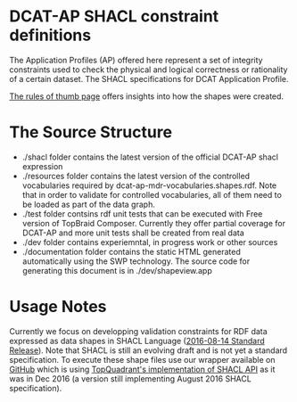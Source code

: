# DCAT-AP SHACL constraint definitions
The Application Profiles (AP) offered here represent a set of integrity constraints used to check the physical and logical correctness or rationality of a certain dataset. The SHACL specifications for DCAT Application Profile. 

[The rules of thumb page](https://github.com/SEMICeu/dcat-ap_shacl/wiki/Rules-of-Thumb) offers insights into how the shapes were created. 

# The Source Structure

* ./shacl folder contains the latest version of the official DCAT-AP shacl expression
* ./resources folder contains the latest version of the controlled vocabularies required by dcat-ap-mdr-vocabularies.shapes.rdf. Note that in order to validate for controlled vocabularies, all of them need to be loaded as part of the data graph.
* ./test folder contsins rdf unit tests that can be executed with Free version of TopBraid Composer. Currently they offer partial coverage for DCAT-AP and more unit tests shall be created from real data
* ./dev folder contains experiemntal, in progress work or other sources
* ./documentation folder contains the static HTML generated automatically using the SWP technology. The source code for generating this document is in ./dev/shapeview.app

# Usage Notes
 Currently we focus on developping validation constraints for RDF data expressed as data shapes in SHACL Language ([2016-08-14 Standard Release](https://www.w3.org/TR/2016/WD-shacl-20160814/)). Note that SHACL is still an evolving draft and is not yet a standard specification. To execute these shape files use our wrapper available on [GitHub](https://github.com/HerbertKoch/shacl-cl) which is using [TopQuadrant's implementation of SHACL API](https://github.com/TopQuadrant/shacl) as it was in Dec 2016 (a version still implementing August 2016 SHACL specification).